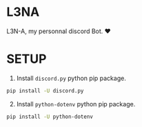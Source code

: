 # L3NA

L3N-A, my personnal discord Bot. ❤️

# SETUP

1. Install `discord.py` python pip package.
```sh
pip install -U discord.py
```

2. Install `python-dotenv` python pip package.
```sh
pip install -U python-dotenv
```
